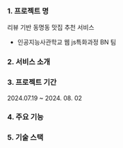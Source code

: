 ### 1. 프로젝트 명
리뷰 기반 동명동 맛집 추천 서비스
- 인공지능사관학교 웹 js특화과정 BN 팀
### 2. 서비스 소개
### 3. 프로젝트 기간
2024.07.19 ~ 2024. 08. 02
### 4. 주요 기능
### 5. 기술 스택
